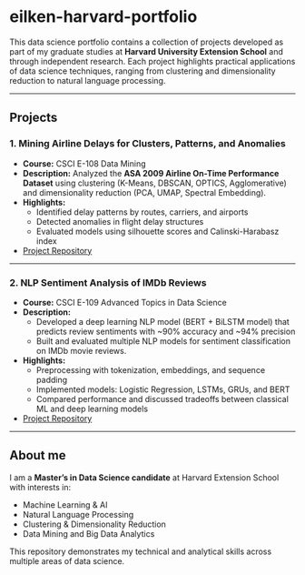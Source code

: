 # eilken-harvard-portfolio

This data science portfolio contains a collection of projects developed as part of my graduate studies at **Harvard University Extension School** and through independent research. Each project highlights practical applications of data science techniques, ranging from clustering and dimensionality reduction to natural language processing.

---

## Projects

### 1. Mining Airline Delays for Clusters, Patterns, and Anomalies
- **Course:** CSCI E-108 Data Mining  
- **Description:** Analyzed the **ASA 2009 Airline On-Time Performance Dataset** using clustering (K-Means, DBSCAN, OPTICS, Agglomerative) and dimensionality reduction (PCA, UMAP, Spectral Embedding).  
- **Highlights:**
  - Identified delay patterns by routes, carriers, and airports  
  - Detected anomalies in flight delay structures  
  - Evaluated models using silhouette scores and Calinski-Harabasz index  
- [Project Repository](./data_mining_airline_delays_project)

---

### 2. NLP Sentiment Analysis of IMDb Reviews
- **Course:** CSCI E-109 Advanced Topics in Data Science  
- **Description:**
  - Developed a deep learning NLP model (BERT + BiLSTM model) that predicts review sentiments with ~90% accuracy and ~94% precision
  - Built and evaluated multiple NLP models for sentiment classification on IMDb movie reviews.  
- **Highlights:**
  - Preprocessing with tokenization, embeddings, and sequence padding  
  - Implemented models: Logistic Regression, LSTMs, GRUs, and BERT  
  - Compared performance and discussed tradeoffs between classical ML and deep learning models  
- [Project Repository](./nlp_sentiment_analysis_project)

---

## About me
I am a **Master’s in Data Science candidate** at Harvard Extension School with interests in:
- Machine Learning & AI  
- Natural Language Processing  
- Clustering & Dimensionality Reduction  
- Data Mining and Big Data Analytics  

This repository demonstrates my technical and analytical skills across multiple areas of data science.  

